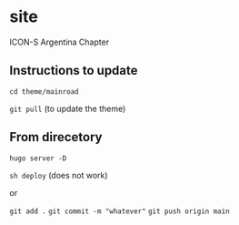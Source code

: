 # site

ICON-S Argentina Chapter

## Instructions to update

`cd theme/mainroad`

`git pull` (to update the theme)

## From direcetory

`hugo server -D`

`sh deploy` (does not work)

or 

`git add .`
`git commit -m "whatever"`
`git push origin main`


